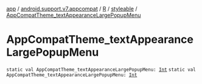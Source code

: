 [app](../../../index.md) / [android.support.v7.appcompat](../../index.md) / [R](../index.md) / [styleable](index.md) / [AppCompatTheme_textAppearanceLargePopupMenu](./-app-compat-theme_text-appearance-large-popup-menu.md)

# AppCompatTheme_textAppearanceLargePopupMenu

`static val AppCompatTheme_textAppearanceLargePopupMenu: `[`Int`](https://kotlinlang.org/api/latest/jvm/stdlib/kotlin/-int/index.html)
`static val AppCompatTheme_textAppearanceLargePopupMenu: `[`Int`](https://kotlinlang.org/api/latest/jvm/stdlib/kotlin/-int/index.html)
